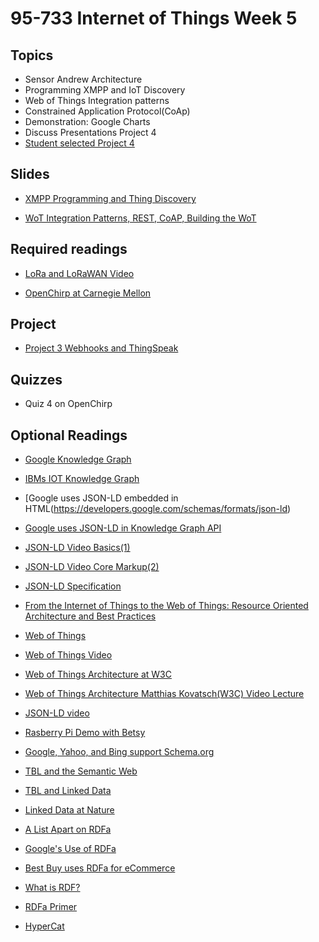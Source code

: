 # 95-733 Internet of Things Week 5

## Topics

+ Sensor Andrew Architecture
+ Programming XMPP and IoT Discovery
+ Web of Things Integration patterns
+ Constrained Application Protocol(CoAp)
+ Demonstration: Google Charts
+ Discuss Presentations Project 4
+ [Student selected Project 4](https://www.andrew.cmu.edu/user/mm6/95-733/iot/Presentation.txt)

## Slides

+ [XMPP Programming and Thing Discovery ](https://www.andrew.cmu.edu/user/mm6/95-733/PowerPoint/05_XMPP_Programming.pptx)

+ [WoT Integration Patterns, REST, CoAP, Building the WoT ](https://www.andrew.cmu.edu/user/mm6/95-733/PowerPoint/04_CoAP.pptx)

## Required readings

+ [LoRa and LoRaWAN Video](https://youtu.be/6WMzRrmMjQU)

+ [OpenChirp at Carnegie Mellon](https://users.ece.cmu.edu/~agr/resources/publications/openchirp-smart-edge-17.pdf)


## Project

+ [Project 3 Webhooks and ThingSpeak ](https://www.andrew.cmu.edu/user/mm6/95-733/homework/Spring2020/S20Project3.txt)

## Quizzes

+ Quiz 4 on OpenChirp

## Optional Readings

+ [Google Knowledge Graph](https://www.youtube.com/watch?v=mmQl6VGvX-c)

+ [IBMs IOT Knowledge Graph](https://www.youtube.com/watch?v=ebBTdH62yLg)

+ [Google uses JSON-LD embedded in HTML(https://developers.google.com/schemas/formats/json-ld)

+ [Google uses JSON-LD in Knowledge Graph API](https://developers.google.com/knowledge-graph/)

+ [JSON-LD Video Basics(1)](https://www.youtube.com/watch?v=vioCbTo3C-4)

+ [JSON-LD Video Core Markup(2)](https://www.youtube.com/watch?v=UmvWk_TQ30A)

+ [JSON-LD Specification](https://www.w3.org/TR/json-ld/)

+ [From the Internet of Things to the Web of Things: Resource Oriented Architecture and Best Practices](https://www.vs.inf.ethz.ch/publ/papers/dguinard-fromth-2010.pdf)

+ [Web of Things](https://www.w3.org/2017/04/w3c-web-of-things-intro.pdf)

+ [Web of Things Video](https://www.postscapes.com/pulse/web-of-things-the-pursuit-of-interoperability-in-iot/)

+ [Web of Things Architecture at W3C](https://w3c.github.io/wot-architecture/)

+ [Web of Things Architecture Matthias Kovatsch(W3C) Video Lecture](https://www.youtube.com/watch?v=xgkglOZiF9M)

+ [JSON-LD video](https://www.youtube.com/watch?v=vioCbTo3C-4)

+ [Rasberry Pi Demo with Betsy](https://www.youtube.com/watch?v=DPHzm3f2lps)

+ [Google, Yahoo, and Bing support Schema.org](http://schema.org)

+ [TBL and the Semantic Web](http://www.youtube.com/watch?v=HeUrEh-nqtU)

+ [TBL and Linked Data](http://5stardata.info)

+ [Linked Data at Nature](http://data.nature.com)

+ [A List Apart on RDFa](http://www.alistapart.com/articles/introduction-to-rdfa/)

+ [Google's Use of RDFa](http://support.google.com/webmasters/bin/answer.py?hl=en&amp;answer=99170&amp;topic=1088472&amp;ctx=topic)

+ [Best Buy uses RDFa for eCommerce](http://www.readwriteweb.com/archives/how_best_buy_is_using_the_semantic_web.php)

+ [What is RDF?](http://www.xml.com/pub/a/2001/01/24/rdf.html)

+ [RDFa Primer](http://www.w3.org/TR/xhtml-rdfa-primer/)

+ [HyperCat](https://youtu.be/6Ps8iEGRi1U)
